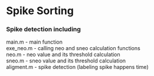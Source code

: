 # Spike Sorting<br />

### Spike detection including<br />
main.m      - main function<br />
exe_neo.m   - calling neo and sneo calculation functions<br />
neo.m       - neo value and its threshold calculation<br />
sneo.m      - sneo value and its threshold calculation<br />
aligment.m  - spike detection (labeling spike happens time)<br />
